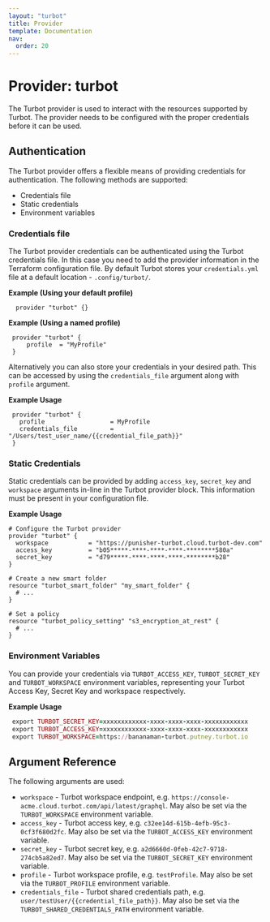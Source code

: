 ```yaml
---
layout: "turbot"
title: Provider
template: Documentation
nav:
  order: 20
---
```


# Provider: turbot

The Turbot provider is used to interact with the resources supported by Turbot.
The provider needs to be configured with the proper credentials before it can
be used.

## Authentication

The Turbot provider offers a flexible means of providing credentials for authentication. The following methods are supported:

  - Credentials file
  - Static credentials
  - Environment variables

### Credentials file

The Turbot provider credentials can be authenticated using the Turbot credentials file. In this case you need to add the provider information in the Terraform configuration file. By default Turbot stores your `credentials.yml` file at a default location - `.config/turbot/`.

**Example (Using your default profile)**

   ```hcl
     provider "turbot" {}
   ```

**Example (Using a named profile)** 

   ```hcl
    provider "turbot" {
        profile  = "MyProfile"
    }
   ```

Alternatively you can also store your credentials in your desired path. This can be accessed by using the `credentials_file` argument along with `profile` argument.

**Example Usage**

  ```hcl
   provider "turbot" {
     profile                  = MyProfile
     credentials_file         = "/Users/test_user_name/{{credential_file_path}}"
   }
  ```

### Static Credentials

  Static credentials can be provided by adding `access_key`, `secret_key` and `workspace` arguments in-line in the Turbot provider block. This information must be present in your configuration file.

**Example Usage**

  ```hcl
  # Configure the Turbot provider
  provider "turbot" {
    workspace           = "https://punisher-turbot.cloud.turbot-dev.com"
    access_key          = "b05*****-****-****-****-********580a"
    secret_key          = "d79*****-****-****-****-********b28"
  }

  # Create a new smart folder
  resource "turbot_smart_folder" "my_smart_folder" {
    # ...
  }

  # Set a policy
  resource "turbot_policy_setting" "s3_encryption_at_rest" {
    # ...
  }
  ```

### Environment Variables

You can provide your credentials via `TURBOT_ACCESS_KEY`, `TURBOT_SECRET_KEY` and `TURBOT_WORKSPACE` environment variables, representing your Turbot Access Key, Secret Key and workspace respectively.

**Example Usage**

   ```ruby
    export TURBOT_SECRET_KEY=xxxxxxxxxxxx-xxxx-xxxx-xxxx-xxxxxxxxxxxx
    export TURBOT_ACCESS_KEY=xxxxxxxxxxxx-xxxx-xxxx-xxxx-xxxxxxxxxxxx
    export TURBOT_WORKSPACE=https://bananaman-turbot.putney.turbot.io
   ```

## Argument Reference

The following arguments are used:

* `workspace`  - Turbot workspace endpoint, e.g. `https://console-acme.cloud.turbot.com/api/latest/graphql`. May also be set via the `TURBOT_WORKSPACE` environment variable.
* `access_key` - Turbot access key, e.g. `c32ee14d-615b-4efb-95c3-0cf3f680d2fc`. May also be set via the `TURBOT_ACCESS_KEY` environment variable.
* `secret_key` - Turbot secret key, e.g. `a2d6660d-0feb-42c7-9718-274cb5a82ed7`. May also be set via the `TURBOT_SECRET_KEY` environment variable.
* `profile`    - Turbot workspace profile, e.g. `testProfile`. May also be set via the `TURBOT_PROFILE` environment variable.
* `credentials_file`    - Turbot shared credentials path, e.g. `user/testUser/{{credential_file_path}}`. May also be set via the `TURBOT_SHARED_CREDENTIALS_PATH` environment variable.
